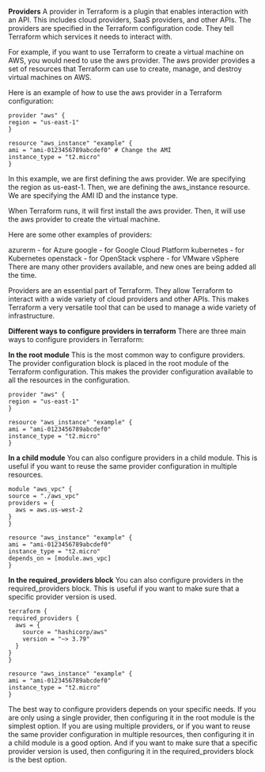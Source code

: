 **Providers**
  A provider in Terraform is a plugin that enables interaction with an API. This includes cloud providers, SaaS providers, and other APIs. The providers are specified in the Terraform configuration code. They tell Terraform which services it needs to interact with.

  For example, if you want to use Terraform to create a virtual machine on AWS, you would need to use the aws provider. The aws provider provides a set of resources that Terraform can use to create, manage, and destroy virtual machines on AWS.

  Here is an example of how to use the aws provider in a Terraform configuration:

  ```hcl
provider "aws" {
  region = "us-east-1"
}

resource "aws_instance" "example" {
  ami = "ami-0123456789abcdef0" # Change the AMI 
  instance_type = "t2.micro"
}
```

  In this example, we are first defining the aws provider. We are specifying the region as us-east-1. Then, we are defining the aws_instance resource. We are specifying the AMI ID and the instance type.

  When Terraform runs, it will first install the aws provider. Then, it will use the aws provider to create the virtual machine.

  Here are some other examples of providers:

  azurerm - for Azure
  google - for Google Cloud Platform
  kubernetes - for Kubernetes
  openstack - for OpenStack
  vsphere - for VMware vSphere
  There are many other providers available, and new ones are being added all the time.

  Providers are an essential part of Terraform. They allow Terraform to interact with a wide variety of cloud providers and other APIs. This makes Terraform a very versatile tool that can be used to manage a wide variety of infrastructure.

  **Different ways to configure providers in terraform**
  There are three main ways to configure providers in Terraform:

  **In the root module**
  This is the most common way to configure providers. The provider configuration block is placed in the root module of the Terraform configuration. This makes the provider configuration available to all the resources in the configuration.

  ```hcl
provider "aws" {
  region = "us-east-1"
}

resource "aws_instance" "example" {
  ami = "ami-0123456789abcdef0"
  instance_type = "t2.micro"
}
```

  **In a child module**
  You can also configure providers in a child module. This is useful if you want to reuse the same provider configuration in multiple resources.

  ```hcl
module "aws_vpc" {
  source = "./aws_vpc"
  providers = {
    aws = aws.us-west-2
  }
}

resource "aws_instance" "example" {
  ami = "ami-0123456789abcdef0"
  instance_type = "t2.micro"
  depends_on = [module.aws_vpc]
}
```
  **In the required_providers block**
    You can also configure providers in the required_providers block. This is useful if you want to make sure that a specific provider version is used.

  ```hcl
terraform {
  required_providers {
    aws = {
      source = "hashicorp/aws"
      version = "~> 3.79"
    }
  }
}

resource "aws_instance" "example" {
  ami = "ami-0123456789abcdef0"
  instance_type = "t2.micro"
}
```

  The best way to configure providers depends on your specific needs. If you are only using a single provider, then configuring it in the root module is the simplest option. If you are using multiple providers, or if you want to reuse the same provider configuration in multiple resources, then configuring it in a child module is a good option. And if you want to make sure that a specific provider version is used, then configuring it in the required_providers block is the best option.